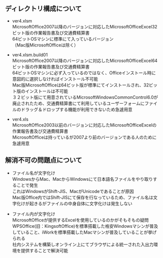 ## ディレクトリ構成について
- ver4.xlsm  
  MicrosoftOffice2007以降のバージョンに対応したMicrosoftOfficeExcel32ビット版の作業報告書及び交通費精算書  
  64ビットOSマシンに標準にて入っているバージョン  
  （Mac版MicrosoftOfficeは除く）  

- ver4.xlsm.build01  
  MicrosoftOffice2007以降のバージョンに対応したMicrosoftOfficeExcel64ビット版の作業報告書及び交通費精算書  
  64ビットOSマシンに必ず入っているのではなく、Officeインストール時に意図的に選択しなければインストール不可能  
  Mac版MicrosoftOfficeは64ビット版が標準にてインストールされ、32ビット版のインストールは不可能  
  ３２ビット版にて用意されているMicrosoftWindowsCommonControl6.0が廃止されたため、交通費精算書にて利用しているユーザーフォームにファイルのドラッグ＆ドロップする機能が利用できないため急遽用意  

- ver4.xls  
  MicrosoftOffice2003以前のバージョンに対応したMicrosoftOfficeExcelの作業報告書及び交通費精算書  
  MicrosoftOfficeは持っているが2007より前のバージョンである人のために急遽用意
## 解消不可の問題点について
- ファイル名が文字化け  
  WindowsからMac、MacからWindowsにて日本語名ファイルをやり取りすることで発生  
  これはWindowsがShift-JIS、MacがUnicodeであることが原因  
  Mac版Office内ではShift-JISにて保存を行なっているため、ファイル名は文字化けが起きるがファイルの中身自体に文字化けは発生しない  

- ファイル内が文字化け  
  MicrosoftOfficeが提供するExcelを使用しているのかがそもそもの疑問  
  WPSOffice(旧：KingsoftOffice)を標準搭載した格安Windowsマシンが普及していること、iWorkを標準搭載したMacマシンが普及していることが挙げられる  
  社内システムを構築しオンライン上にてブラウザによる統一された入出力環境を提供することで解決可能

